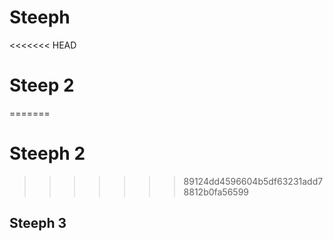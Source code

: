 # Steeph
<<<<<<< HEAD

# Steep 2 
=======
# Steeph 2
>>>>>>> 89124dd4596604b5df63231add78812b0fa56599

## Steeph 3